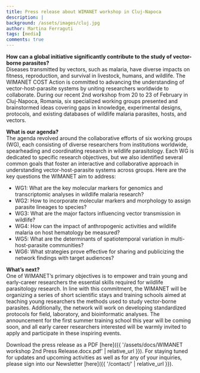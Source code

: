 ```yaml
---
title: Press release about WIMANET workshop in Cluj-Napoca
description: |
background: /assets/images/cluj.jpg
author: Martina Ferraguti
tags: [media]
comments: true
---
```


**How can a global initiative significantly contribute to the study of vector-borne parasites?**<br>
Diseases transmitted by vectors, such as malaria, have diverse impacts on fitness, reproduction, and survival in livestock, humans, and wildlife. The WIMANET COST Action is committed to advancing the understanding of vector-host-parasite systems by uniting researchers worldwide to collaborate. During our recent 2nd workshop from 20 to 23 of February in Cluj-Napoca, Romania, six specialized working groups presented and brainstormed ideas covering gaps in knowledge, experimental designs, protocols, and existing databases of wildlife malaria parasites, hosts, and vectors. 

**What is our agenda?**<br>
The agenda revolved around the collaborative efforts of six working groups (WG), each consisting of diverse researchers from institutions worldwide, spearheading and coordinating research in wildlife parasitology. Each WG is dedicated to specific research objectives, but we also identified several common goals that foster an interactive and collaborative approach in understanding vector-host-parasite systems across groups. Here are the key questions the WIMANET aim to address:
* WG1: What are the key molecular markers for genomics and transcriptomic analyses in wildlife malaria research?
* WG2: How to incorporate molecular markers and morphology to assign parasite lineages to species?
* WG3: What are the major factors influencing vector transmission in wildlife?
* WG4: How can the impact of anthropogenic activities and wildlife malaria on host hematology be measured?
* WG5: What are the determinants of spatiotemporal variation in multi-host-parasite communities?
* WG6: What strategies prove effective for sharing and publicizing the network findings with target audiences?

**What’s next?**<br>
One of WIMANET’s primary objectives is to empower and train young and early-career researchers the essential skills required for wildlife parasitology research. In line with this commitment, the WIMANET will be organizing a series of short scientific stays and training schools aimed at teaching young researchers the methods used to study vector-borne parasites. Additionally, the network will work on developing standardized protocols for field, laboratory, and bioinformatic analyses. The announcement for the first summer training school this year will be coming soon, and all early career researchers interested will be warmly invited to apply and participate in these inspiring events.

Download the press release as a PDF [here]({{ '/assets/docs/WIMANET workshop 2nd Press Release.docx.pdf' | relative_url }}).
For staying tuned for updates and upcoming activities as well as for any of your inquiries, please sign into our Newsletter [here]({{ '/contact/' | relative_url }}).

